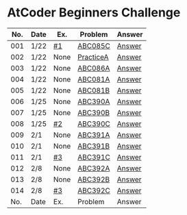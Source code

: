# AtCoder Beginners Challenge


| No. | Date | Ex. | Problem | Answer |
| --- | ---- | --- | ------- | ------ |
| 001 | 1/22 | [#1](https://github.com/Riochin/AtCoder/issues/1) | [ABC085C](https://atcoder.jp/contests/abs/tasks/abc085_c) | [Answer](https://github.com/Riochin/AtCoder/tree/main/ABS/ABC085C) |
| 002 | 1/22 | None | [PracticeA](https://atcoder.jp/contests/abs/tasks/practice_1) | [Answer](https://github.com/Riochin/AtCoder/tree/main/ABS/practiceA) |
| 003 | 1/22 | None | [ABC086A](https://atcoder.jp/contests/abs/tasks/abc086_a) | [Answer](https://github.com/Riochin/AtCoder/tree/main/ABS/ABC086A) |
| 004 | 1/22 | None | [ABC081A](https://atcoder.jp/contests/abs/tasks/abc081_a) | [Answer](https://github.com/Riochin/AtCoder/tree/main/ABS/ABC081A) |
| 005 | 1/22 | None | [ABC081B](https://atcoder.jp/contests/abs/tasks/abc081_b) | [Answer](https://github.com/Riochin/AtCoder/tree/main/ABS/ABC081B) |
| 006 | 1/25 | None | [ABC390A](https://atcoder.jp/contests/abc390/tasks/abc390_a) | [Answer](https://github.com/Riochin/AtCoder/tree/main/ABC/ABC390A) |
| 007 | 1/25 | None | [ABC390B](https://atcoder.jp/contests/abc390/tasks/abc390_b) | [Answer](https://github.com/Riochin/AtCoder/tree/main/ABC/ABC390B) |
| 008 | 1/25 | [#2](https://github.com/Riochin/AtCoder/issues/2) | [ABC390C](https://atcoder.jp/contests/abc390/tasks/abc390_c) | [Answer](https://github.com/Riochin/AtCoder/tree/main/ABC/ABC390C) |
| 009 | 2/1 | None | [ABC391A](https://atcoder.jp/contests/abc391/tasks/abc391_a) | [Answer](https://github.com/Riochin/AtCoder/tree/main/ABC/ABC391/ABC391A) |
| 010 | 2/1 | None | [ABC391B](https://atcoder.jp/contests/abc391/tasks/abc391_b) | [Answer](https://github.com/Riochin/AtCoder/tree/main/ABC/ABC391/ABC391B) |
| 011 | 2/1 | [#3](https://github.com/Riochin/AtCoder/issues/3) | [ABC391C](https://atcoder.jp/contests/abc391/tasks/abc391_c) | [Answer](https://github.com/Riochin/AtCoder/tree/main/ABC/ABC391/ABC391C) |
| 012 | 2/8 | None | [ABC392A](https://atcoder.jp/contests/abc392/tasks/abc392_b) | [Answer](https://github.com/Riochin/AtCoder/blob/main/ABC/ABC392/A/Main.java) |
| 013 | 2/8 | None | [ABC392B](https://atcoder.jp/contests/abc392/tasks/abc392_b) | [Answer](https://github.com/Riochin/AtCoder/blob/main/ABC/ABC392/B/Main.java) |
| 014 | 2/8 | [#3](https://github.com/Riochin/AtCoder/issues/4) | [ABC392C](https://atcoder.jp/contests/abc392/tasks/abc392_c) | [Answer](https://github.com/Riochin/AtCoder/blob/main/ABC/ABC392/C/Main.java) |
| No. | Date | Ex. | Problem | Answer |
